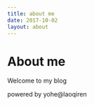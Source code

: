 ```yaml
---
title: about me
date: 2017-10-02
layout: about
---
```



# About me

Welcome to my blog

powered by yohe@laoqiren
